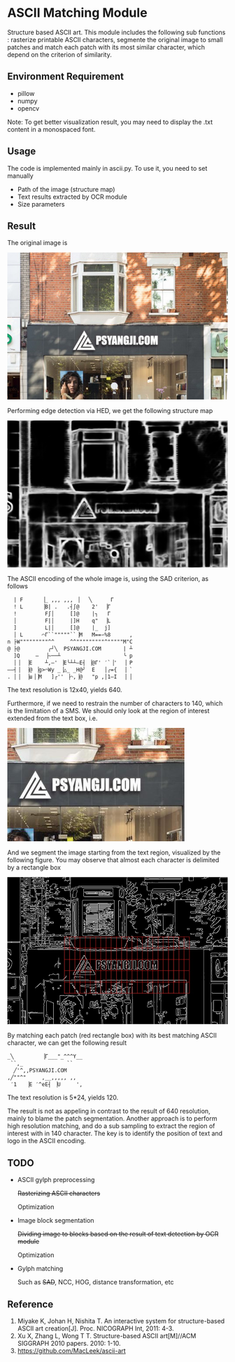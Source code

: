 # ASCII Matching Module

Structure based ASCII art. This module includes the following sub functions : rasterize printable ASCII characters, segmente the original image to small patches and match each patch with its most similar character, which depend on the criterion of similarity. 

## Environment Requirement

* pillow
* numpy
* opencv

Note: To get better visualization result, you may need to display the .txt content in a monospaced font.

## Usage

The code is implemented mainly in ascii.py. To use it, you need to set manually

* Path of the image (structure map)
* Text results extracted by OCR module
* Size parameters

## Result

The original image is 

![input](../edge_detection/images/input.jpg)

Performing edge detection  via HED, we get the following structure map

![hed](images/hed.jpg)

The ASCII encoding of the whole image is, using the SAD criterion, as follows

```
  | F      ▕_ ,,, ,,, ▕   ╲      Γ      
  ! L      ▕B| .   .┤∫@    2'  ▕Γ       
  !         F∫│     []@    |┐   Γ       
  │         F|│     |]H    q"  ▕L       
  ]         L|│     []@    |_  j]       
  │ L      ⌒Γ``"""""``▕M   M==∽%8      ,
n ├W"""""""""^^     ^^"""""""""^"""""M"C
@ ├@         ╭┘╲  PSYANGJI.COM       | ┴
  ]Q     ―  ▕~──┴                    ╰ p
  │▕  ▕E    ┴,―' ▕E╰┴┴―E┤ ▕@Γ' ′`▕'  ▕ P
――┤▕  ▕@ ▕g>⌒Wy _▕△_ _H@╯  E   │╭={  ▕ `
. │▕  ▕ш▕▕M   ]┌'' ▕⌒,▕@   "p ,│1―I  ▕ │
```

The text resolution is 12x40, yields 640.



Furthermore, if we need to restrain the number of characters to 140, which is the limitation of a SMS. We should only look at the region of interest extended from the text box, i.e.

![roi](images/roi.jpg)

And we segment the image starting from the text region, visualized by the following figure. You may observe that almost each character is delimited by a rectangle box

![patch](../ocr/images/canny_patch.jpg)

By matching each patch (red rectangle box) with its best matching ASCII character, we can get the following result

```
_╲         ▕Γ___"_^^^Y__
 ``,_              ``   
  ╱'^,,PSYANGJI.COM     
,╱""^"     ,__,,,,, ,,  
 ′1   ▕E ′^eE┤ ▕U     ',
```

The text resolution is 5*24, yields 120.

The result is not as appeling in contrast to the result of 640 resolution, mainly to blame the patch segmentation. Another approach is to perform high resolution matching, and do a sub sampling to extract the region of interest with in 140 character. The key is to identify the position of text and logo in the ASCII encoding. 

## TODO

* ASCII gylph preprocessing

  ~~Rasterizing ASCII characters~~

  Optimization

* Image block segmentation

  ~~Dividing  image to blocks based on the result of text detection by OCR module~~

  Optimization

* Gylph matching

  Such as ~~SAD~~, NCC, HOG, distance transformation, etc

## Reference

1. Miyake K, Johan H, Nishita T. An interactive system for structure-based ASCII art creation[J]. Proc. NICOGRAPH Int, 2011: 4-3.
2. Xu X, Zhang L, Wong T T. Structure-based ASCII art[M]//ACM SIGGRAPH 2010 papers. 2010: 1-10.
3. https://github.com/MacLeek/ascii-art

